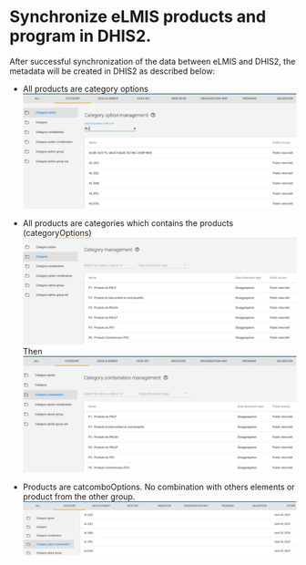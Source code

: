# Synchronize eLMIS products and program  in DHIS2.
After successful synchronization of the data between eLMIS and DHIS2, the metadata will  be created in DHIS2 as described below:

* All products are category options
![products](images/categoryoptions.jpg)

* All products are categories which contains the products (categoryOptions)
![Programs](images/categories.jpg)
Then
![Program_products](images/categorycombinations.jpg)

* Products are catcomboOptions. No combination with others elements or product from the other group.
![catcomboOptions ](images/catcombooptions.jpg)
